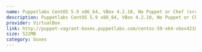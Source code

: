 ```yaml
---
name: Puppetlabs CentOS 5.9 x86_64, VBox 4.2.10, No Puppet or Chef (src)
description: Puppetlabs CentOS 5.9 x86_64, VBox 4.2.10, No Puppet or Chef (<a href="http://github.com/puppetlabs/puppet-vagrant-boxes">src</a>)
provider: VirtualBox
link: http://puppet-vagrant-boxes.puppetlabs.com/centos-59-x64-vbox4210-nocm.box
size: 522MB
category: boxes
---
```

